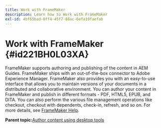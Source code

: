 ```yaml
---
title: Work with FrameMaker
description: Learn how to Work with FrameMaker
exl-id: 4bf65bad-0ff4-45f7-88ac-6efa19faefab
---
```

# Work with FrameMaker {#id221BH0L03XA}

FrameMaker supports authoring and publishing of the content in AEM Guides. FrameMaker ships with an out-of-the-box connector to Adobe Experience Manager. FrameMaker also provides you with an easy-to-use interface that allows you to maintain versions of your documents in a distributed and collaborative environment. You can author your content in FrameMaker and publish in different formats - PDF, HTML5, EPUB, and DITA. You can also perform the various file management operations like checkout, checkout with dependents, check-in, refresh, and so on. For more details, see [FrameMaker Help](https://help.adobe.com/en_US/framemaker/using/index.html).

**Parent topic:**[Author content using desktop tools](author-desktop-tools.md)
